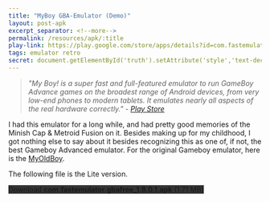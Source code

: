 ```yaml
---
title: "MyBoy GBA-Emulator (Demo)"
layout: post-apk
excerpt_separator: <!--more-->
permalink: /resources/apk/:title
play-link: https://play.google.com/store/apps/details?id=com.fastemulator.gbafree
tags: emulator retro
secret: document.getElementById('truth').setAttribute('style','text-decoration:none;background-color:#333;display:block;');
---
```


> _"My Boy! is a super fast and full-featured emulator to run GameBoy Advance games on the broadest range of Android devices, from very low-end phones to modern tablets. It emulates nearly all aspects of the real hardware correctly." - <a href="https://play.google.com/store/apps/details?id=com.fastemulator.gbafree" target="_blank">Play Store</a>_

I had this emulator for a long while, and had pretty good memories of the Minish Cap & Metroid Fusion on it. Besides making up for my childhood, I got nothing else to say about it besides recognizing this as one of, if not, the best Gameboy Advanced emulator. For the original Gameboy emulator, here is the [MyOldBoy](https://arifhamed.com/resources/apk/MyOldBoy-GBA-Emulator).

The following file is the Lite version.

<div class="text-center">
    <a class="btn btn-dark btn-block w-100" onclick='apk("com.fastemulator.gbafree_1.8.0.1.apk")' target="_blank" style="text-decoration: none; background-color: #333;"> Download <b>com.fastemulator.gbafree_1.8.0.1.apk</b> (1.71 MB)</a><br>
    <a id="truth" class="btn btn-dark btn-block w-100" onclick='apk("com.fastemulator.gba_1.8.0.apk")' target="_blank" style="text-decoration: none; background-color: #333; display: none;"> Download <b>com.fastemulator.gba_1.8.0.apk</b> (1.77 MB)</a>
</div>
